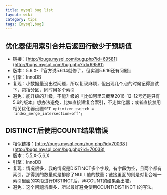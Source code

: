 ```yaml
---
title: mysql bug list
layout: wiki
category: tips
tags: [mysql,bug]
---
```


## 优化器使用索引合并后返回行数少于预期值

* 链接：[http://bugs.mysql.com/bug.php?id=69581](http://bugs.mysql.com/bug.php?id=69581)
* 版本：5.6.X-『官方说5.6.14就修了，但实测5.6.16还有问题』
* 引擎：InnoDB
* 复现：小数据量没出过问题，所以复现麻烦，但出现几个点的时候记得测试下，包括分区，同时用多个索引
* 避免：能升级的升级，不能升级的『比如阿里云截至2016-12-12号还是只有5.6的版本』想办法避免，比如直接建复合索引，不走优化器；或者直接禁用相关优化器设置`SET optimizer_switch = 'index_merge_intersection=off';`



## DISTINCT后使用COUNT结果错误

* 相似链接：[http://bugs.mysql.com/bug.php?id=70038](http://bugs.mysql.com/bug.php?id=70038)
* 版本：5.5.X-5.6.X
* 引擎：InnoDB
* 复现：情况很多，我的情况是DISTINCT多个字段，有字段为空，且两个都有索引，那得到的数量就是排除了NULL值的数量；链接里面的则是对复合唯一索引里面的字段进行DISTINCT后，再COUNT的结果会出错。
* 避免：这个问题坑很多，所以最好避免使用COUNT(DISTINCT )的写法。
